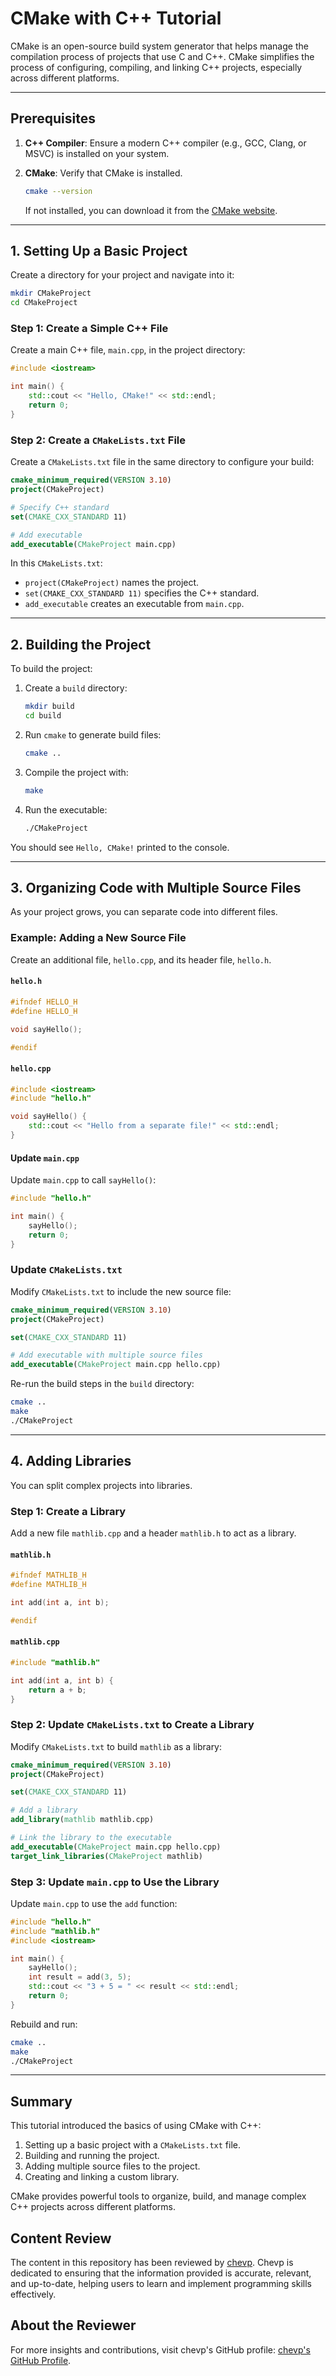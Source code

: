 
# CMake with C++ Tutorial

CMake is an open-source build system generator that helps manage the compilation process of projects that use C and C++. CMake simplifies the process of configuring, compiling, and linking C++ projects, especially across different platforms.

---

## Prerequisites

1. **C++ Compiler**: Ensure a modern C++ compiler (e.g., GCC, Clang, or MSVC) is installed on your system.
2. **CMake**: Verify that CMake is installed.

   ```bash
   cmake --version
   ```

   If not installed, you can download it from the [CMake website](https://cmake.org/download/).

---

## 1. Setting Up a Basic Project

Create a directory for your project and navigate into it:

```bash
mkdir CMakeProject
cd CMakeProject
```

### Step 1: Create a Simple C++ File

Create a main C++ file, `main.cpp`, in the project directory:

```cpp
#include <iostream>

int main() {
    std::cout << "Hello, CMake!" << std::endl;
    return 0;
}
```

### Step 2: Create a `CMakeLists.txt` File

Create a `CMakeLists.txt` file in the same directory to configure your build:

```cmake
cmake_minimum_required(VERSION 3.10)
project(CMakeProject)

# Specify C++ standard
set(CMAKE_CXX_STANDARD 11)

# Add executable
add_executable(CMakeProject main.cpp)
```

In this `CMakeLists.txt`:
- `project(CMakeProject)` names the project.
- `set(CMAKE_CXX_STANDARD 11)` specifies the C++ standard.
- `add_executable` creates an executable from `main.cpp`.

---

## 2. Building the Project

To build the project:

1. Create a `build` directory:

    ```bash
    mkdir build
    cd build
    ```

2. Run `cmake` to generate build files:

    ```bash
    cmake ..
    ```

3. Compile the project with:

    ```bash
    make
    ```

4. Run the executable:

    ```bash
    ./CMakeProject
    ```

You should see `Hello, CMake!` printed to the console.

---

## 3. Organizing Code with Multiple Source Files

As your project grows, you can separate code into different files.

### Example: Adding a New Source File

Create an additional file, `hello.cpp`, and its header file, `hello.h`.

#### `hello.h`

```cpp
#ifndef HELLO_H
#define HELLO_H

void sayHello();

#endif
```

#### `hello.cpp`

```cpp
#include <iostream>
#include "hello.h"

void sayHello() {
    std::cout << "Hello from a separate file!" << std::endl;
}
```

#### Update `main.cpp`

Update `main.cpp` to call `sayHello()`:

```cpp
#include "hello.h"

int main() {
    sayHello();
    return 0;
}
```

### Update `CMakeLists.txt`

Modify `CMakeLists.txt` to include the new source file:

```cmake
cmake_minimum_required(VERSION 3.10)
project(CMakeProject)

set(CMAKE_CXX_STANDARD 11)

# Add executable with multiple source files
add_executable(CMakeProject main.cpp hello.cpp)
```

Re-run the build steps in the `build` directory:

```bash
cmake ..
make
./CMakeProject
```

---

## 4. Adding Libraries

You can split complex projects into libraries.

### Step 1: Create a Library

Add a new file `mathlib.cpp` and a header `mathlib.h` to act as a library.

#### `mathlib.h`

```cpp
#ifndef MATHLIB_H
#define MATHLIB_H

int add(int a, int b);

#endif
```

#### `mathlib.cpp`

```cpp
#include "mathlib.h"

int add(int a, int b) {
    return a + b;
}
```

### Step 2: Update `CMakeLists.txt` to Create a Library

Modify `CMakeLists.txt` to build `mathlib` as a library:

```cmake
cmake_minimum_required(VERSION 3.10)
project(CMakeProject)

set(CMAKE_CXX_STANDARD 11)

# Add a library
add_library(mathlib mathlib.cpp)

# Link the library to the executable
add_executable(CMakeProject main.cpp hello.cpp)
target_link_libraries(CMakeProject mathlib)
```

### Step 3: Update `main.cpp` to Use the Library

Update `main.cpp` to use the `add` function:

```cpp
#include "hello.h"
#include "mathlib.h"
#include <iostream>

int main() {
    sayHello();
    int result = add(3, 5);
    std::cout << "3 + 5 = " << result << std::endl;
    return 0;
}
```

Rebuild and run:

```bash
cmake ..
make
./CMakeProject
```

---

## Summary

This tutorial introduced the basics of using CMake with C++:

1. Setting up a basic project with a `CMakeLists.txt` file.
2. Building and running the project.
3. Adding multiple source files to the project.
4. Creating and linking a custom library.

CMake provides powerful tools to organize, build, and manage complex C++ projects across different platforms.

## Content Review

The content in this repository has been reviewed by [chevp](https://github.com/chevp). Chevp is dedicated to ensuring that the information provided is accurate, relevant, and up-to-date, helping users to learn and implement programming skills effectively.

## About the Reviewer

For more insights and contributions, visit chevp's GitHub profile: [chevp's GitHub Profile](https://github.com/chevp).
